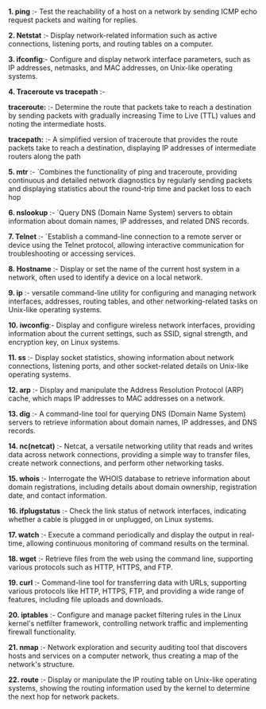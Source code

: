 **1. ping** :- Test the reachability of a host on a network by sending ICMP echo request packets and waiting for replies.

**2. Netstat** :- Display network-related information such as active connections, listening ports, and routing tables on a computer.

**3. ifconfig**:- Configure and display network interface parameters, such as IP addresses, netmasks, and MAC addresses, on Unix-like operating systems.

**4. Traceroute vs tracepath** :-

**traceroute:** :- Determine the route that packets take to reach a destination by sending packets with gradually increasing Time to Live (TTL) values and noting the intermediate hosts.

**tracepath:** :- A simplified version of traceroute that provides the route packets take to reach a destination, displaying IP addresses of intermediate routers along the path

**5. mtr** :- `Combines the functionality of ping and traceroute, providing continuous and detailed network diagnostics by regularly sending packets and displaying statistics about the round-trip time and packet loss to each hop

**6. nslookup** :- `Query DNS (Domain Name System) servers to obtain information about domain names, IP addresses, and related DNS records.

**7. Telnet** :- `Establish a command-line connection to a remote server or device using the Telnet protocol, allowing interactive communication for troubleshooting or accessing services.

**8. Hostname** :- Display or set the name of the current host system in a network, often used to identify a device on a local network.

**9. ip**  :-  versatile command-line utility for configuring and managing network interfaces, addresses, routing tables, and other networking-related tasks on Unix-like operating systems.

**10. iwconfig**:- Display and configure wireless network interfaces, providing information about the current settings, such as SSID, signal strength, and encryption key, on Linux systems.

**11. ss** :- Display socket statistics, showing information about network connections, listening ports, and other socket-related details on Unix-like operating systems.

**12. arp**  :- Display and manipulate the Address Resolution Protocol (ARP) cache, which maps IP addresses to MAC addresses on a network.

**13. dig** :- A command-line tool for querying DNS (Domain Name System) servers to retrieve information about domain names, IP addresses, and DNS records.

**14. nc(netcat)** :- Netcat, a versatile networking utility that reads and writes data across network connections, providing a simple way to transfer files, create network connections, and perform other networking tasks.

**15. whois** :- Interrogate the WHOIS database to retrieve information about domain registrations, including details about domain ownership, registration date, and contact information.

**16. ifplugstatus** :- Check the link status of network interfaces, indicating whether a cable is plugged in or unplugged, on Linux systems.

**17. watch** :- Execute a command periodically and display the output in real-time, allowing continuous monitoring of command results on the terminal.

**18. wget** :- Retrieve files from the web using the command line, supporting various protocols such as HTTP, HTTPS, and FTP.

**19. curl** :- Command-line tool for transferring data with URLs, supporting various protocols like HTTP, HTTPS, FTP, and providing a wide range of features, including file uploads and downloads.

**20. iptables** :- Configure and manage packet filtering rules in the Linux kernel's netfilter framework, controlling network traffic and implementing firewall functionality.

**21. nmap** :- Network exploration and security auditing tool that discovers hosts and services on a computer network, thus creating a map of the network's structure.

**22. route** :- Display or manipulate the IP routing table on Unix-like operating systems, showing the routing information used by the kernel to determine the next hop for network packets.


